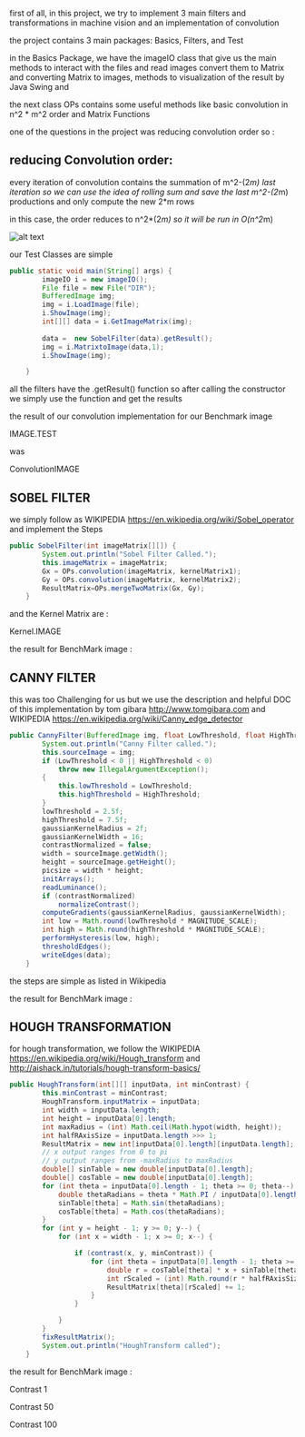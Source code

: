 first of all, in this project, we try to implement 3 main filters and transformations in machine vision 
and an implementation of convolution  

the project contains 3 main packages: Basics, Filters, and Test

in the Basics Package, we have the imageIO class that give us the main methods to interact with the files and read images 
convert them to Matrix and converting Matrix to images, methods to visualization of the result by Java Swing and

the next class OPs contains some useful methods like basic convolution in n^2 * m^2 order and Matrix Functions

one of the questions in the project was reducing convolution order so :

## reducing Convolution order:

every iteration of convolution contains the summation of m^2-(2*m) last iteration so we can use the idea of rolling sum and save the last m^2-(2*m) productions and only compute the new 2*m rows 

in this case, the order reduces to n^2*(2*m) so it will be run in O(n^2*m)

![alt text]( Machine-Vision/Filters/images/ConvolutionExpl.jpg )

our Test Classes are simple

```Java
public static void main(String[] args) {
		imageIO i = new imageIO();		
		File file = new File("DIR");
		BufferedImage img;
		img = i.LoadImage(file);
		i.ShowImage(img);
		int[][] data = i.GetImageMatrix(img);
		
		data =  new SobelFilter(data).getResult();
		img = i.MatrixtoImage(data,1);
		i.ShowImage(img);

	}
```
all the filters have the .getResult() function so after calling the constructor we simply use the function and get the results

the result of our convolution implementation for our Benchmark image 

IMAGE.TEST

was 

ConvolutionIMAGE


## SOBEL FILTER

we simply follow as WIKIPEDIA https://en.wikipedia.org/wiki/Sobel_operator and implement the Steps

```Java
public SobelFilter(int imageMatrix[][]) {
		System.out.println("Sobel Filter Called.");
		this.imageMatrix = imageMatrix;
		Gx = OPs.convolution(imageMatrix, kernelMatrix1);
		Gy = OPs.convolution(imageMatrix, kernelMatrix2);
		ResultMatrix=OPs.mergeTwoMatrix(Gx, Gy);
	}
```
and the Kernel Matrix are :

Kernel.IMAGE

the result for BenchMark image :



## CANNY FILTER

this was too Challenging for us but we use the description and helpful DOC of this implementation by tom gibara http://www.tomgibara.com and WIKIPEDIA https://en.wikipedia.org/wiki/Canny_edge_detector

```Java
public CannyFilter(BufferedImage img, float LowThreshold, float HighThreshold) {
		System.out.println("Canny Filter called.");
		this.sourceImage = img;
		if (LowThreshold < 0 || HighThreshold < 0)
			throw new IllegalArgumentException();
		{
			this.lowThreshold = LowThreshold;
			this.highThreshold = HighThreshold;
		}
		lowThreshold = 2.5f;
		highThreshold = 7.5f;
		gaussianKernelRadius = 2f;
		gaussianKernelWidth = 16;
		contrastNormalized = false;
		width = sourceImage.getWidth();
		height = sourceImage.getHeight();
		picsize = width * height;
		initArrays();
		readLuminance();
		if (contrastNormalized)
			normalizeContrast();
		computeGradients(gaussianKernelRadius, gaussianKernelWidth);
		int low = Math.round(lowThreshold * MAGNITUDE_SCALE);
		int high = Math.round(highThreshold * MAGNITUDE_SCALE);
		performHysteresis(low, high);
		thresholdEdges();
		writeEdges(data);
	}

```

the steps are simple as listed in Wikipedia

the result for BenchMark image :


## HOUGH TRANSFORMATION

for hough transformation, we follow the WIKIPEDIA https://en.wikipedia.org/wiki/Hough_transform and http://aishack.in/tutorials/hough-transform-basics/

```Java
public HoughTransform(int[][] inputData, int minContrast) {
		this.minContrast = minContrast;
		HoughTransform.inputMatrix = inputData;
		int width = inputData.length;
		int height = inputData[0].length;
		int maxRadius = (int) Math.ceil(Math.hypot(width, height));
		int halfRAxisSize = inputData.length >>> 1;
		ResultMatrix = new int[inputData[0].length][inputData.length];
		// x output ranges from 0 to pi
		// y output ranges from -maxRadius to maxRadius
		double[] sinTable = new double[inputData[0].length];
		double[] cosTable = new double[inputData[0].length];
		for (int theta = inputData[0].length - 1; theta >= 0; theta--) {
			double thetaRadians = theta * Math.PI / inputData[0].length;
			sinTable[theta] = Math.sin(thetaRadians);
			cosTable[theta] = Math.cos(thetaRadians);
		}
		for (int y = height - 1; y >= 0; y--) {
			for (int x = width - 1; x >= 0; x--) {

				if (contrast(x, y, minContrast)) {
					for (int theta = inputData[0].length - 1; theta >= 0; theta--) {
						double r = cosTable[theta] * x + sinTable[theta] * y;
						int rScaled = (int) Math.round(r * halfRAxisSize / maxRadius) + halfRAxisSize;
						ResultMatrix[theta][rScaled] += 1;
					}
				}

			}
		}
		fixResultMatrix();
		System.out.println("HoughTransform called");
	}

```

the result for BenchMark image :

Contrast 1



Contrast 50



Contrast 100





